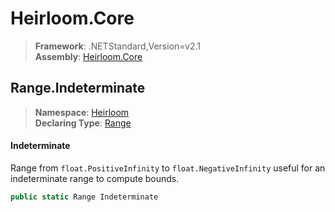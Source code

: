 # Heirloom.Core

> **Framework**: .NETStandard,Version=v2.1  
> **Assembly**: [Heirloom.Core][0]  

## Range.Indeterminate

> **Namespace**: [Heirloom][0]  
> **Declaring Type**: [Range][1]  

#### Indeterminate

Range from `float.PositiveInfinity` to `float.NegativeInfinity` useful for an indeterminate range to compute bounds.

```cs
public static Range Indeterminate
```

[0]: ../../../Heirloom.Core.md
[1]: ../Range.md

